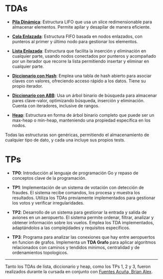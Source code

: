 # TDAs

- [**Pila Dinámica**](https://github.com/4cea2/Algoritmos-2/tree/main/tdas/pila): Estructura LIFO que usa un slice redimensionable para almacenar elementos. Permite apilar y desapilar de manera eficiente.

- [**Cola Enlazada**](https://github.com/4cea2/Algoritmos-2/tree/main/tdas/cola): Estructura FIFO basada en nodos enlazados, con punteros al primer y último nodo para gestionar los elementos.

- [**Lista Enlazada**](https://github.com/4cea2/Algoritmos-2/tree/main/tdas/lista): Estructura que facilita la inserción y eliminación en cualquier parte, usando nodos conectados por punteros y acompañado por un iterador que recorre la lista permitiendo insertar y eliminar en cualquier parte.

- [**Diccionario con Hash**](https://github.com/4cea2/Algoritmos-2/tree/main/tdas/diccionario): Emplea una tabla de hash abierto para asociar claves con valores, ofreciendo acceso rápido a los datos. Tiene su propio iterador.

- [**Diccionario con ABB**](https://github.com/4cea2/Algoritmos-2/tree/main/tdas/diccionario): Usa un árbol binario de búsqueda para almacenar pares clave-valor, optimizando búsqueda, inserción y eliminación. Cuenta con iteradores, inclusive de rangos.

- [**Heap**](https://github.com/4cea2/Algoritmos-2/tree/main/tdas/cola_prioridad): Estructura en forma de árbol binario completo que puede ser un max-heap o min-heap, manteniendo una propiedad específica en los nodos.

Todas las estructuras son genéricas, permitiendo el almacenamiento de cualquier tipo de dato, y cada una incluye sus propios tests.

# TPs

- **TP0**: Introducción al lenguaje de programación Go y repaso de conceptos clave de la programación.

- **TP1**: Implementación de un sistema de votación con detección de fraudes. El sistema recibe comandos, los procesa y muestra los resultados. Utiliza los TDAs previamente implementados para gestionar los votos y verificar irregularidades.

- **TP2**: Desarrollo de un sistema para gestionar la entrada y salida de aviones en un aeropuerto. El sistema permite ordenar, filtrar, analizar y obtener información sobre los vuelos. Emplea los TDA implementados, adaptándolos a las complejidades y requisitos específicos.

- **TP3**: Programa para analizar las conexiones que hay entre aeropuertos en funcion de grafos. Implementa un **TDA Grafo** para aplicar algoritmos relacionados con caminos y tendidos minimos, centralidad y de ordenamientos topologicos.


---

Tanto los TDAs de lista, diccionario y heap, como los TPs 1, 2 y 3, fueron realizados durante la cursada en conjunto con  [Fuentes Acuña, Brian Alex](https://github.com/Alex-f98).
